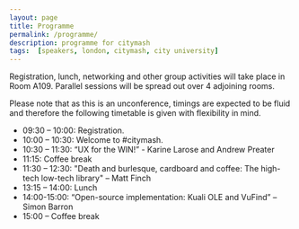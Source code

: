 ```yaml
---
layout: page
title: Programme
permalink: /programme/
description: programme for citymash
tags:  [speakers, london, citymash, city university]
---
```


Registration, lunch, networking and other group activities will take place in Room A109.  Parallel sessions will be spread out over 4 adjoining rooms.  

Please note that as this is an unconference, timings are expected to be fluid and therefore the following timetable is given with flexibility in mind.
 
* 09:30 – 10:00: Registration.
* 10:00 – 10:30: Welcome to \#citymash.
* 10:30 – 11:30: “UX for the WIN!” - Karine Larose and Andrew Preater
* 11:15: Coffee break
* 11:30 – 12:30: "Death and burlesque, cardboard and coffee: The high-tech low-tech library" – Matt Finch
* 13:15 – 14:00: Lunch
* 14:00-15:00: “Open-source implementation: Kuali OLE and VuFind” – Simon Barron
* 15:00 – Coffee break